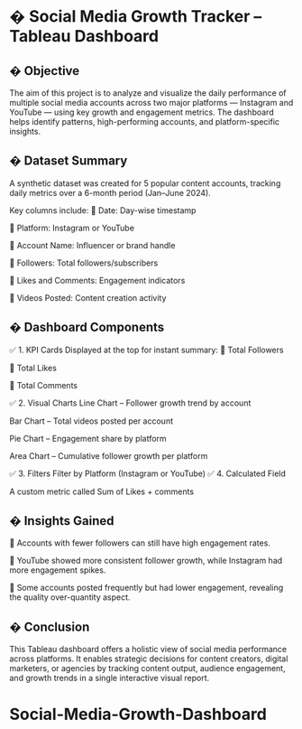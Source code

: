 # � Social Media Growth Tracker – Tableau Dashboard 

## � Objective 
The aim of this project is to analyze and visualize the daily performance of multiple social 
media accounts across two major platforms — Instagram and YouTube — using key growth 
and engagement metrics. The dashboard helps identify patterns, high-performing accounts, 
and platform-specific insights. 

## � Dataset Summary 
A synthetic dataset was created for 5 popular content accounts, tracking daily metrics over a 
6-month period (Jan–June 2024). 

Key columns include: 
 Date: Day-wise timestamp 

 Platform: Instagram or YouTube 

 Account Name: Influencer or brand handle 

 Followers: Total followers/subscribers 

 Likes and Comments: Engagement indicators 

 Videos Posted: Content creation activity 

## � Dashboard Components 
✅ 1. KPI Cards 
Displayed at the top for instant summary: 
 Total Followers 

 Total Likes 

 Total Comments

✅ 2. Visual Charts 
Line Chart – Follower growth trend by account 

Bar Chart – Total videos posted per account 

Pie Chart – Engagement share by platform 

Area Chart – Cumulative follower growth per platform 

✅ 3. Filters 
Filter by Platform (Instagram or YouTube) 
✅ 4. Calculated Field 

A custom metric called Sum of Likes + comments 

## � Insights Gained 
 Accounts with fewer followers can still have high engagement rates. 

 YouTube showed more consistent follower growth, while Instagram had more 
engagement spikes. 

 Some accounts posted frequently but had lower engagement, revealing the quality
over-quantity aspect. 

## � Conclusion 
This Tableau dashboard offers a holistic view of social media performance across platforms. 
It enables strategic decisions for content creators, digital marketers, or agencies by tracking 
content output, audience engagement, and growth trends in a single interactive visual 
report.
# Social-Media-Growth-Dashboard
